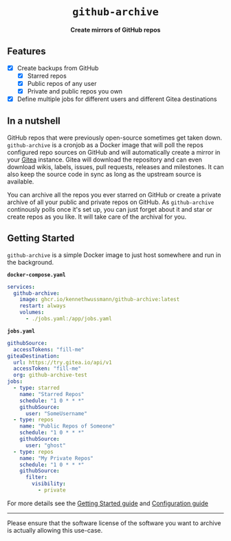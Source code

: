 <div align="center">
  <h1><code>github-archive</code></h1>
  <p>
    <strong>Create mirrors of GitHub repos</strong>
  </p>
</div>

## Features

- [x] Create backups from GitHub
  - [x] Starred repos
  - [x] Public repos of any user
  - [x] Private and public repos you own
- [x] Define multiple jobs for different users and different Gitea destinations

## In a nutshell

GitHub repos that were previously open-source sometimes get taken down. `github-archive` is a cronjob as a Docker image that will poll the repos configured repo sources on GitHub and will automatically create a mirror in your [Gitea](https://gitea.com/) instance.
Gitea will download the repository and can even download wikis, labels, issues, pull requests, releases and milestones. It can also keep the source code in sync as long as the upstream source is available.

You can archive all the repos you ever starred on GitHub or create a private archive of all your public and private repos on GitHub. As `github-archive` continously polls once it's set up, you can just forget about it and star or create repos as you like. It will take care of the archival for you.

## Getting Started

`github-archive` is a simple Docker image to just host somewhere and run in the background.

**`docker-compose.yaml`**

```YAML
services:
  github-archive:
    image: ghcr.io/kennethwussmann/github-archive:latest
    restart: always
    volumes:
      - ./jobs.yaml:/app/jobs.yaml
```

**`jobs.yaml`**

```YAML
githubSource:
  accessTokens: "fill-me"
giteaDestination:
  url: https://try.gitea.io/api/v1
  accessToken: "fill-me"
  org: github-archive-test
jobs:
  - type: starred
    name: "Starred Repos"
    schedule: "1 0 * * *"
    githubSource:
      user: "SomeUsername"
  - type: repos
    name: "Public Repos of Someone"
    schedule: "1 0 * * *"
    githubSource:
      user: "ghost"
  - type: repos
    name: "My Private Repos"
    schedule: "1 0 * * *"
    githubSource:
      filter:
        visibility:
          - private
```

For more details see the [Getting Started guide](./docs/getting-started.md) and [Configuration guide](./docs/configuration.md)

---

Please ensure that the software license of the software you want to archive is actually allowing this use-case.
